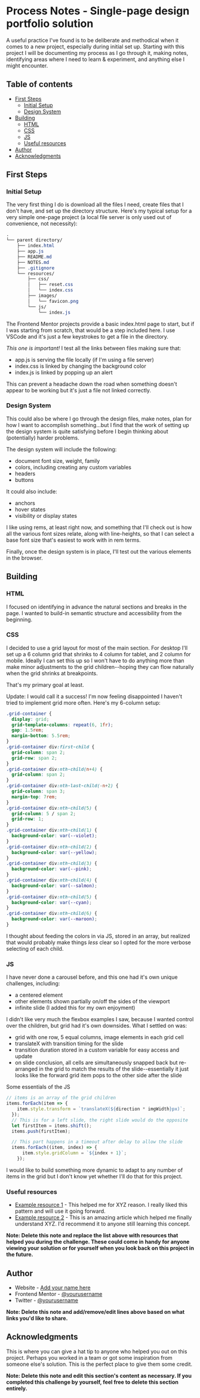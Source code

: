 # Process Notes - Single-page design portfolio solution

A useful practice I've found is to be deliberate and methodical when it comes to a new project, especially during initial set up. Starting with this project I will be documenting my process as I go through it, making notes, identifying areas where I need to learn & experiment, and anything else I might encounter.

## Table of contents

- [First Steps](#first-steps)
  - [Initial Setup](#initial-setup)
  - [Design System](#design-system)
- [Building](#building)
  - [HTML](#html)
  - [CSS](#css)
  - [JS](#js)
  - [Useful resources](#useful-resources)
- [Author](#author)
- [Acknowledgments](#acknowledgments)

## First Steps

### Initial Setup

The very first thing I do is download all the files I need, create files that I don't have, and set up the directory structure. Here's my typical setup for a very simple one-page project (a local file server is only used out of convenience, not necessity):

```css
.
└── parent directory/
    ├── index.html
    ├── app.js
    ├── README.md
    ├── NOTES.md
    ├── .gitignore
    └── resources/
        ├── css/
        │   ├── reset.css
        │   └── index.css
        ├── images/
        │   └── favicon.png
        └── js/
            └── index.js

```

The Frontend Mentor projects provide a basic index.html page to start, but if I was starting from scratch, that would be a step included here. I use VSCode and it's just a few keystrokes to get a file in the directory.

*This one is important!* I test all the links between files making sure that:
- app.js is serving the file locally (if I'm using a file server)
- index.css is linked by changing the background color
- index.js is linked by popping up an alert

This can prevent a headache down the road when something doesn't appear to be working but it's just a file not linked correctly.

### Design System

This could also be where I go through the design files, make notes, plan for how I want to accomplish something...but I find that the work of setting up the design system is quite satisfying before I begin thinking about (potentially) harder problems.

The design system will include the following:
- document font size, weight, family
- colors, including creating any custom variables
- headers
- buttons

It could also include:
- anchors
- hover states
- visibility or display states

I like using rems, at least right now, and something that I'll check out is how all the various font sizes relate, along with line-heights, so that I can select a base font size that's easiest to work with in rem terms.

Finally, once the design system is in place, I'll test out the various elements in the browser.

## Building

### HTML

I focused on identifying in advance the natural sections and breaks in the page. I wanted to build-in semantic structure and accessibility from the beginning.

### CSS

I decided to use a grid layout for most of the main section. For desktop I'll set up a 6 column grid that shrinks to 4 column for tablet, and 2 column for mobile. Ideally I can set this up so I won't have to do anything more than make minor adjustments to the grid children--hoping they can flow naturally when the grid shrinks at breakpoints.

That's my primary goal at least.

Update: I would call it a success! I'm now feeling disappointed I haven't tried to implement grid more often. Here's my 6-column setup:

```css
.grid-container {
  display: grid;
  grid-template-columns: repeat(6, 1fr);
  gap: 1.5rem;
  margin-bottom: 5.5rem;
}
.grid-container div:first-child {
  grid-column: span 2;
  grid-row: span 2;
}
.grid-container div:nth-child(n+4) {
  grid-column: span 2;
}
.grid-container div:nth-last-child(-n+2) {
  grid-column: span 3;
  margin-top: 7rem;
}
.grid-container div:nth-child(5) {
  grid-column: 5 / span 2;
  grid-row: 1;
}
.grid-container div:nth-child(1) {
  background-color: var(--violet);
}
.grid-container div:nth-child(2) {
  background-color: var(--yellow);
}
.grid-container div:nth-child(3) {
  background-color: var(--pink);
}
.grid-container div:nth-child(4) {
  background-color: var(--salmon);
}
.grid-container div:nth-child(5) {
  background-color: var(--cyan);
}
.grid-container div:nth-child(6) {
  background-color: var(--maroon);
}
```

I thought about feeding the colors in via JS, stored in an array, but realized that would probably make things *less* clear so I opted for the more verbose selecting of each child.

### JS

I have never done a carousel before, and this one had it's own unique challenges, including:
- a centered element
- other elements shown partially on/off the sides of the viewport
- infinite slide (I added this for my own enjoyment)

I didn't like very much the flexbox examples I saw, because I wanted control over the children, but grid had it's own downsides. What I settled on was:
- grid with one row, 5 equal columns, image elements in each grid cell
- translateX with transition timing for the slide
- transition duration stored in a custom variable for easy access and update
- on slide conclusion, all cells are simultaneously snapped back but re-arranged in the grid to match the results of the slide--essentially it just looks like the forward grid item pops to the other side after the slide

Some essentials of the JS
```js
// items is an array of the grid children
items.forEach(item => {
    item.style.transform = `translateX(${direction * imgWidth}px)`;
  });
  // This is for a left slide, the right slide would do the opposite
  let firstItem = items.shift();
  items.push(firstItem);

  // This part happens in a timeout after delay to allow the slide
  items.forEach((item, index) => {
      item.style.gridColumn = `${index + 1}`;
    });
```

I would like to build something more dynamic to adapt to any number of items in the grid but I don't know yet whether I'll do that for this project.

### Useful resources

- [Example resource 1](https://www.example.com) - This helped me for XYZ reason. I really liked this pattern and will use it going forward.
- [Example resource 2](https://www.example.com) - This is an amazing article which helped me finally understand XYZ. I'd recommend it to anyone still learning this concept.

**Note: Delete this note and replace the list above with resources that helped you during the challenge. These could come in handy for anyone viewing your solution or for yourself when you look back on this project in the future.**

## Author

- Website - [Add your name here](https://www.your-site.com)
- Frontend Mentor - [@yourusername](https://www.frontendmentor.io/profile/yourusername)
- Twitter - [@yourusername](https://www.twitter.com/yourusername)

**Note: Delete this note and add/remove/edit lines above based on what links you'd like to share.**

## Acknowledgments

This is where you can give a hat tip to anyone who helped you out on this project. Perhaps you worked in a team or got some inspiration from someone else's solution. This is the perfect place to give them some credit.

**Note: Delete this note and edit this section's content as necessary. If you completed this challenge by yourself, feel free to delete this section entirely.**

